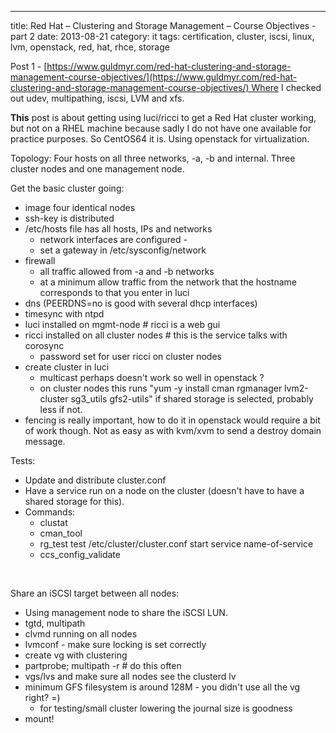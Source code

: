 ---
title: Red Hat – Clustering and Storage Management – Course Objectives - part 2
date: 2013-08-21
category: it
tags: certification, cluster, iscsi, linux, lvm, openstack, red, hat, rhce, storage

Post 1 - [https://www.guldmyr.com/red-hat-clustering-and-storage-management-course-objectives/](https://www.guldmyr.com/red-hat-clustering-and-storage-management-course-objectives/) Where I checked out udev, multipathing, iscsi, LVM and xfs.

**This** post is about getting using luci/ricci to get a Red Hat cluster working, but not on a RHEL machine because sadly I do not have one available for practice purposes. So CentOS64 it is. Using openstack for virtualization.

Topology: Four hosts on all three networks, -a, -b and internal. Three cluster nodes and one management node.

Get the basic cluster going:

- image four identical nodes
- ssh-key is distributed
- /etc/hosts file has all hosts, IPs and networks
    - network interfaces are configured -
    - set a gateway in /etc/sysconfig/network
- firewall
    - all traffic allowed from -a and -b networks
    - at a minimum allow traffic from the network that the hostname corresponds to that you enter in luci
- dns (PEERDNS=no is good with several dhcp interfaces)
- timesync with ntpd
- luci installed on mgmt-node # ricci is a web gui
- ricci installed on all cluster nodes # this is the service talks with corosync
    - password set for user ricci on cluster nodes
- create cluster in luci
    - multicast perhaps doesn't work so well in openstack ?
    - on cluster nodes this runs "yum -y install cman rgmanager lvm2-cluster sg3\_utils gfs2-utils" if shared storage is selected, probably less if not.
- fencing is really important, how to do it in openstack would require a bit of work though. Not as easy as with kvm/xvm to send a destroy domain message.

Tests:

- Update and distribute cluster.conf
- Have a service run on a node on the cluster (doesn't have to have a shared storage for this).
- Commands:
    - clustat
    - cman\_tool
    - rg\_test test /etc/cluster/cluster.conf start service name-of-service
    - ccs\_config\_validate

 

Share an iSCSI target between all nodes:

- Using management node to share the iSCSI LUN.
- tgtd, multipath
- clvmd running on all nodes
- lvmconf - make sure locking is set correctly
- create vg with clustering
- partprobe; multipath -r # do this often
- vgs/lvs and make sure all nodes see the clusterd lv
- minimum GFS filesystem is around 128M - you didn't use all the vg right? =)
    - for testing/small cluster lowering the journal size is goodness
- mount!
